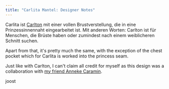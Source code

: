 ```yaml
---
title: "Carlita Mantel: Designer Notes"
---
```


Carlita ist [Carlton](/designs/carlton) mit einer vollen Brustverstellung, die in eine Prinzessinnennaht eingearbeitet ist. Mit anderen Worten: Carlton ist für Menschen, die Brüste haben oder zumindest nach einem weiblicheren Schnitt suchen.

Apart from that, it's pretty much the same, with the exception of the chest pocket which for Carlita is worked into the princess seam.

Just like with Carlton, I can't claim all credit for myself as this design was a collaboration with [my friend Anneke Caramin](https://www.instagram.com/annekecaramin/).

joost
